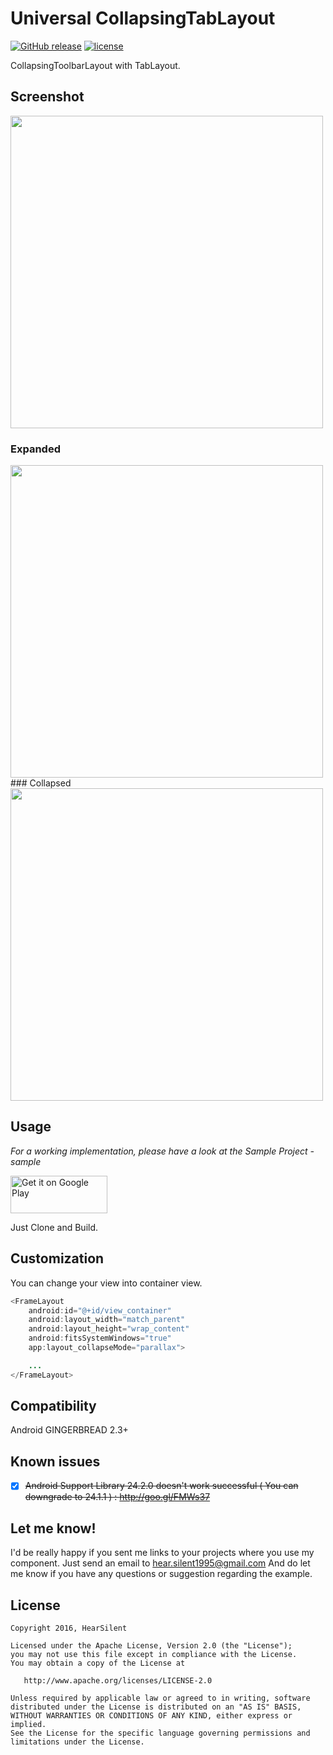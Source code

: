 # Universal CollapsingTabLayout
[![GitHub release](https://img.shields.io/github/release/hearsilent/Universal-CollapsingTabLayout.svg?maxAge=2592000)](https://github.com/hearsilent/Universal-CollapsingTabLayout)
[![license](https://img.shields.io/github/license/hearsilent/Universal-CollapsingTabLayout.svg?maxAge=2592000)](https://github.com/hearsilent/Universal-CollapsingTabLayout/blob/master/LICENSE)

CollapsingToolbarLayout with TabLayout.

## Screenshot
<img src="https://raw.githubusercontent.com/hearsilent/Universal-CollapsingTabLayout/master/screenshots/screenrecord.gif" height="500">

### Expanded
<img src="https://raw.githubusercontent.com/hearsilent/Universal-CollapsingTabLayout/master/screenshots/device-2016-08-28-230914_framed.png" height="500">
### Collapsed
<img src="https://raw.githubusercontent.com/hearsilent/Universal-CollapsingTabLayout/master/screenshots/device-2016-08-28-230929_framed.png" height="500">

## Usage

*For a working implementation, please have a look at the Sample Project - sample*

<a href='https://play.google.com/store/apps/details?id=hearsilent.universalcollapsingtoolbarlayouttablayoutexample&utm_source=global_co&utm_medium=prtnr&utm_content=Mar2515&utm_campaign=PartBadge&pcampaignid=MKT-Other-global-all-co-prtnr-py-PartBadge-Mar2515-1'><img alt='Get it on Google Play' src='https://play.google.com/intl/en_us/badges/images/generic/en_badge_web_generic.png'  width="155" height="60"/></a>

Just Clone and Build.

## Customization

You can change your view into container view.
```java
<FrameLayout
	android:id="@+id/view_container"
	android:layout_width="match_parent"
	android:layout_height="wrap_content"
	android:fitsSystemWindows="true"
	app:layout_collapseMode="parallax">

	...
</FrameLayout>
```

## Compatibility

Android GINGERBREAD 2.3+

## Known issues
- [x] ~~Android Support Library 24.2.0 doesn't work successful ( You can downgrade to 24.1.1 ) : http://goo.gl/FMWs37~~

## Let me know!

I'd be really happy if you sent me links to your projects where you use my component. Just send an email to hear.silent1995@gmail.com And do let me know if you have any questions or suggestion regarding the example. 

## License

    Copyright 2016, HearSilent

    Licensed under the Apache License, Version 2.0 (the "License");
    you may not use this file except in compliance with the License.
    You may obtain a copy of the License at

       http://www.apache.org/licenses/LICENSE-2.0

    Unless required by applicable law or agreed to in writing, software
    distributed under the License is distributed on an "AS IS" BASIS,
    WITHOUT WARRANTIES OR CONDITIONS OF ANY KIND, either express or implied.
    See the License for the specific language governing permissions and
    limitations under the License.
